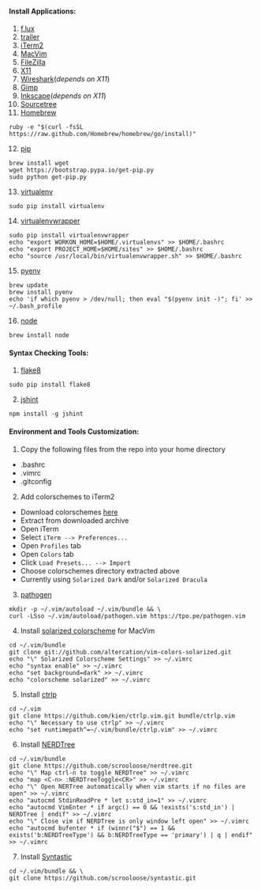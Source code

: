 #### Install Applications: ####
1. [f.lux](https://justgetflux.com/)
2. [trailer](http://dev.housetrip.com/trailer/)
3. [iTerm2](http://iterm2.com/)
4. [MacVim](https://github.com/b4winckler/macvim/releases)
5. [FileZilla](https://filezilla-project.org/)
6. [X11](http://xquartz.macosforge.org/trac)
7. [Wireshark](https://www.wireshark.org/download.html)(_depends on X11_)
8. [Gimp](http://www.gimp.org/)
9. [Inkscape](http://www.inkscape.org/en/)(_depends on X11_)
10. [Sourcetree](http://www.sourcetreeapp.com/)
11. [Homebrew](http://brew.sh/)
  
  ```
  ruby -e "$(curl -fsSL https://raw.github.com/Homebrew/homebrew/go/install)"
  ```
  
12. [pip](http://pip.readthedocs.org/en/latest/installing.html)
  
  ```
  brew install wget
  wget https://bootstrap.pypa.io/get-pip.py
  sudo python get-pip.py
  ```
  
13. [virtualenv](http://virtualenv.readthedocs.org/en/latest/virtualenv.html#installation)

  ```
  sudo pip install virtualenv
  ```
  
14. [virtualenvwrapper](http://virtualenvwrapper.readthedocs.org/en/latest/)

  ```
  sudo pip install virtualenvwrapper
  echo "export WORKON_HOME=$HOME/.virtualenvs" >> $HOME/.bashrc
  echo "export PROJECT_HOME=$HOME/sites" >> $HOME/.bashrc
  echo "source /usr/local/bin/virtualenvwrapper.sh" >> $HOME/.bashrc
  ```
  
15. [pyenv](https://github.com/yyuu/pyenv)

  ```
  brew update
  brew install pyenv
  echo 'if which pyenv > /dev/null; then eval "$(pyenv init -)"; fi' >> ~/.bash_profile
  ```
  
16. [node](https://github.com/joyent/node/wiki/Installing-Node.js-via-package-manager)

  ```
  brew install node
  ```
  
#### Syntax Checking Tools: ####
1. [flake8](https://flake8.readthedocs.org/)

  ```
  sudo pip install flake8
  ```
  
2. [jshint](http://www.jshint.com/install/)

  ```
  npm install -g jshint
  ```
  
#### Environment and Tools Customization: ####
1. Copy the following files from the repo into your home directory
 * .bashrc
 * .vimrc
 * .gitconfig
2. Add colorschemes to iTerm2
 * Download colorschemes [here](http://iterm2colorschemes.com/)
 * Extract from downloaded archive
 * Open iTerm
 * Select `iTerm --> Preferences...`
 * Open `Profiles` tab
 * Open `Colors` tab
 * Click `Load Presets... --> Import`
 * Choose colorschemes directory extracted above
 * Currently using `Solarized Dark` and/or `Solarized Dracula`
3. [pathogen](https://github.com/tpope/vim-pathogen)

  ```
  mkdir -p ~/.vim/autoload ~/.vim/bundle && \
  curl -LSso ~/.vim/autoload/pathogen.vim https://tpo.pe/pathogen.vim
  ```
  
4. Install [solarized colorscheme](http://ethanschoonover.com/solarized/vim-colors-solarized) for MacVim

  ```
  cd ~/.vim/bundle
  git clone git://github.com/altercation/vim-colors-solarized.git
  echo "\" Solarized Colorscheme Settings" >> ~/.vimrc
  echo "syntax enable" >> ~/.vimrc
  echo "set background=dark" >> ~/.vimrc
  echo "colorscheme solarized" >> ~/.vimrc
  ```
  
5. Install [ctrlp](http://kien.github.io/ctrlp.vim/#installation)

  ```
  cd ~/.vim
  git clone https://github.com/kien/ctrlp.vim.git bundle/ctrlp.vim
  echo "\" Necessary to use ctrlp" >> ~/.vimrc
  echo "set runtimepath^=~/.vim/bundle/ctrlp.vim" >> ~/.vimrc
  ```
  
6. Install [NERDTree](https://github.com/scrooloose/nerdtree)

  ```
  cd ~/.vim/bundle
  git clone https://github.com/scrooloose/nerdtree.git
  echo "\" Map ctrl-n to toggle NERDTree" >> ~/.vimrc
  echo "map <C-n> :NERDTreeToggle<CR>" >> ~/.vimrc
  echo "\" Open NERTree automatically when vim starts if no files are open" >> ~/.vimrc
  echo "autocmd StdinReadPre * let s:std_in=1" >> ~/.vimrc
  echo "autocmd VimEnter * if argc() == 0 && !exists('s:std_in') | NERDTree | endif" >> ~/.vimrc
  echo "\" Close vim if NERDTree is only window left open" >> ~/.vimrc
  echo "autocmd bufenter * if (winnr("$") == 1 && exists('b:NERDTreeType') && b:NERDTreeType == 'primary') | q | endif" >> ~/.vimrc
  ```
  
7. Install [Syntastic](https://github.com/scrooloose/syntastic)

  ```
  cd ~/.vim/bundle && \
  git clone https://github.com/scrooloose/syntastic.git
  ```
